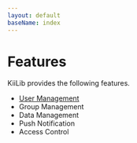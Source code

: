 ```yaml
---
layout: default
baseName: index
---
```


# Features

KiiLib provides the following features. 

- [User Management](./user-management/)
- Group Management
- Data Management
- Push Notification
- Access Control

